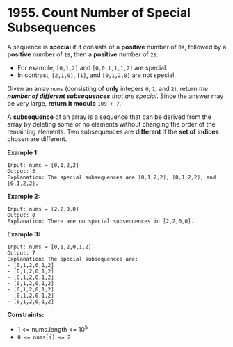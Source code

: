# 1955. Count Number of Special Subsequences

A sequence is **special** if it consists of a **positive** number of `0`s, followed by a **positive** number of `1`s, then a **positive** number of `2`s.

- For example, `[0,1,2]` and `[0,0,1,1,1,2]` are special.
- In contrast, `[2,1,0]`, `[1]`, and `[0,1,2,0]` are not special.

Given an array `nums` (consisting of **only** integers `0`, `1`, and `2`), return *the **number of different subsequences** that are special*. Since the answer may be very large, **return it modulo** `109 + 7`.

A **subsequence** of an array is a sequence that can be derived from the array by deleting some or no elements without changing the order of the remaining elements. Two subsequences are **different** if the **set of indices** chosen are different.

 

**Example 1:**

```
Input: nums = [0,1,2,2]
Output: 3
Explanation: The special subsequences are [0,1,2,2], [0,1,2,2], and [0,1,2,2].
```

**Example 2:**

```
Input: nums = [2,2,0,0]
Output: 0
Explanation: There are no special subsequences in [2,2,0,0].
```

**Example 3:**

```
Input: nums = [0,1,2,0,1,2]
Output: 7
Explanation: The special subsequences are:
- [0,1,2,0,1,2]
- [0,1,2,0,1,2]
- [0,1,2,0,1,2]
- [0,1,2,0,1,2]
- [0,1,2,0,1,2]
- [0,1,2,0,1,2]
- [0,1,2,0,1,2]
```

 

**Constraints:**

- 1 <= nums.length <= 10<sup>5</sup>
- `0 <= nums[i] <= 2`